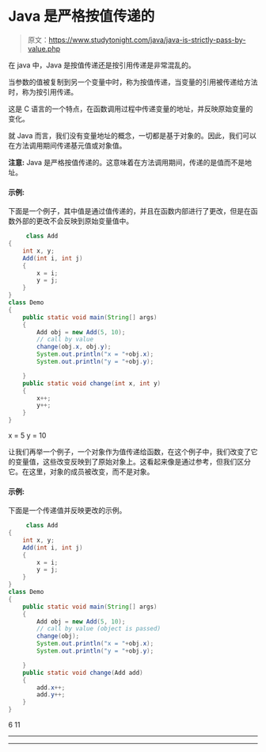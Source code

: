 # Java 是严格按值传递的

> 原文：<https://www.studytonight.com/java/java-is-strictly-pass-by-value.php>

在 java 中，Java 是按值传递还是按引用传递是非常混乱的。

当参数的值被复制到另一个变量中时，称为按值传递，当变量的引用被传递给方法时，称为按引用传递。

这是 C 语言的一个特点，在函数调用过程中传递变量的地址，并反映原始变量的变化。

就 Java 而言，我们没有变量地址的概念，一切都是基于对象的。因此，我们可以在方法调用期间传递基元值或对象值。

**注意:** Java 是严格按值传递的。这意味着在方法调用期间，传递的是值而不是地址。

#### 示例:

下面是一个例子，其中值是通过值传递的，并且在函数内部进行了更改，但是在函数外部的更改不会反映到原始变量值中。

```java
	 class Add
{ 
	int x, y; 
	Add(int i, int j) 
	{ 
		x = i; 
		y = j;
	}  
} 
class Demo
{ 
	public static void main(String[] args) 
	{ 
		Add obj = new Add(5, 10); 
		// call by value
		change(obj.x, obj.y);
		System.out.println("x = "+obj.x); 
		System.out.println("y = "+obj.y);

	} 
	public static void change(int x, int y) 
	{  
		x++;
		y++;
	} 
} 

```

x = 5 y = 10

让我们再举一个例子，一个对象作为值传递给函数，在这个例子中，我们改变了它的变量值，这些改变反映到了原始对象上。这看起来像是通过参考，但我们区分它。在这里，对象的成员被改变，而不是对象。

#### 示例:

下面是一个传递值并反映更改的示例。

```java
	 class Add
{ 
	int x, y; 
	Add(int i, int j) 
	{ 
		x = i; 
		y = j;
	}  
} 
class Demo
{ 
	public static void main(String[] args) 
	{ 
		Add obj = new Add(5, 10); 
		// call by value (object is passed)
		change(obj);
		System.out.println("x = "+obj.x); 
		System.out.println("y = "+obj.y);

	} 
	public static void change(Add add) 
	{  
		add.x++;
		add.y++;
	} 
} 

```

6 11

* * *

* * *
